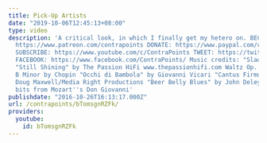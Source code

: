 ```yaml
---
title: Pick-Up Artists
date: "2019-10-06T12:45:13+08:00"
type: video
description: 'A critical look, in which I finally get my hetero on. BECOME MY PATRON:
  https://www.patreon.com/contrapoints DONATE: https://www.paypal.com/cgi-bin/webscr?cmd=_donations&business=QAXL4AUZAQY7C&lc=US&item_name=ContraPoints&currency_code=USD&bn=PP%2dDonationsBF%3abtn_donateCC_LG%2egif%3aNonHosted
  SUBSCRIBE: https://www.youtube.com/c/ContraPoints TWEET: https://twitter.com/ContraPoints
  FACEBOOK: https://www.facebook.com/ContraPoints/ Music credits: "Slaughter," and
  "Still Shining" by The Passion HiFi www.thepassionhifi.com Waltz Op. 69 No. 2 in
  B Minor by Chopin "Occhi di Bambola" by Giovanni Vicari "Cantus Firmus Monks" by
  Doug Maxwell/Media Right Productions "Beer Belly Blues" by John Deley and Several
  bits from Mozart''s Don Giovanni'
publishdate: "2016-10-26T16:13:17.000Z"
url: /contrapoints/bTomsgnRZFk/
providers:
  youtube:
    id: bTomsgnRZFk
---
```

